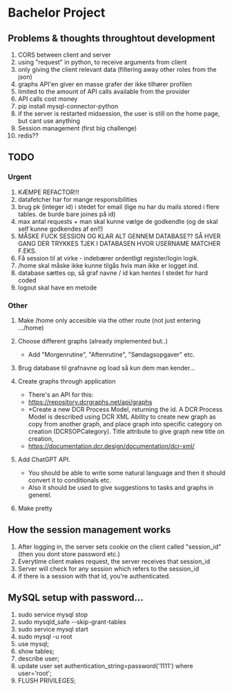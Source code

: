 # Bachelor Project

## Problems & thoughts throughtout development

1. CORS between client and server
2. using "request" in python, to receive arguments from client
3. only giving the client relevant data (filtering away other roles from the json)
4. graphs API'en giver en masse grafer der ikke tilhører profilen
5. limited to the amount of API calls available from the provider
6. API calls cost money
7. pip install mysql-connector-python
8. if the server is restarted midsession, the user is still on the home page, but cant use anything
9. Session management (first big challenge)
10. redis??

## TODO

### Urgent

1. KÆMPE REFACTOR!!!
1. datafetcher har for mange responsibilities
1. brug pk (integer id) i stedet for email (lige nu har du mails stored i flere tables. de burde bare joines på id)
1. max antal requests + man skal kunne vælge de godkendte (og de skal self kunne godkendes af en!!)
1. MÅSKE FUCK SESSION OG KLAR ALT GENNEM DATABASE?? SÅ HVER GANG DER TRYKKES TJEK I DATABASEN HVOR USERNAME MATCHER F.EKS.
1. Få session til at virke - indebærer ordentligt register/login logik.
1. /home skal måske ikke kunne tilgås hvis man ikke er logget ind.
1. database sættes op, så graf navne / id kan hentes I stedet for hard coded
1. logout skal have en metode

### Other

1. Make /home only accesible via the other route (not just entering .../home)
1. Choose different graphs (already implemented but..)
   - Add "Morgenrutine", "Aftenrutine", "Søndagsopgaver" etc.
1. Brug database til grafnavne og load så kun dem man kender...
1. Create graphs through application

   - There's an API for this:
   - https://repository.dcrgraphs.net/api/graphs
   - \*Create a new DCR Process Model, returning the id. A DCR Process Model is described using DCR XML Ability to create new graph as copy from another graph, and place graph into specific category on creation (DCRSOPCategory). Title attribute to give graph new title on creation,
   - https://documentation.dcr.design/documentation/dcr-xml/

1. Add ChatGPT API.
   - You should be able to write some natural language and then it should convert it to conditionals etc.
   - Also it should be used to give suggestions to tasks and graphs in generel.
1. Make pretty

## How the session management works

1. After logging in, the server sets cookie on the client called "session_id" (then you dont store password etc.)
2. Everytime client makes request, the server receives that session_id
3. Server will check for any session which refers to the session_id
4. if there is a session with that id, you're authenticated.

## MySQL setup with password...

1. sudo service mysql stop
1. sudo mysqld_safe --skip-grant-tables
1. sudo service mysql start
1. sudo mysql -u root
1. use mysql;
1. show tables;
1. describe user;
1. update user set authentication_string=password('1111') where user='root';
1. FLUSH PRIVILEGES;
